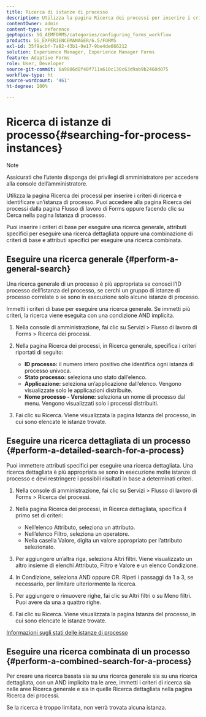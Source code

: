 ```yaml
---
title: Ricerca di istanze di processo
description: Utilizza la pagina Ricerca dei processi per inserire i criteri di ricerca e identificare un’istanza di processo.
contentOwner: admin
content-type: reference
geptopics: SG_AEMFORMS/categories/configuring_forms_workflow
products: SG_EXPERIENCEMANAGER/6.5/FORMS
exl-id: 35f9acbf-7a82-43b1-9e17-9be4de666212
solution: Experience Manager, Experience Manager Forms
feature: Adaptive Forms
role: User, Developer
source-git-commit: 6a9806d8f40f711a610c130c63d9ab9b2460d075
workflow-type: ht
source-wordcount: '461'
ht-degree: 100%

---
```


# Ricerca di istanze di processo{#searching-for-process-instances}

>[!NOTE]
> 
> Assicurati che l’utente disponga dei privilegi di amministratore per accedere alla console dell’amministratore.

Utilizza la pagina Ricerca dei processi per inserire i criteri di ricerca e identificare un’istanza di processo. Puoi accedere alla pagina Ricerca dei processi dalla pagina Flusso di lavoro di Forms oppure facendo clic su Cerca nella pagina Istanza di processo.

Puoi inserire i criteri di base per eseguire una ricerca generale, attributi specifici per eseguire una ricerca dettagliata oppure una combinazione di criteri di base e attributi specifici per eseguire una ricerca combinata.

## Eseguire una ricerca generale {#perform-a-general-search}

Una ricerca generale di un processo è più appropriata se conosci l’ID processo dell’istanza del processo, se cerchi un gruppo di istanze di processo correlate o se sono in esecuzione solo alcune istanze di processo.

Immetti i criteri di base per eseguire una ricerca generale. Se immetti più criteri, la ricerca viene eseguita con una condizione AND implicita.

1. Nella console di amministrazione, fai clic su Servizi > Flusso di lavoro di Forms > Ricerca dei processi.
1. Nella pagina Ricerca dei processi, in Ricerca generale, specifica i criteri riportati di seguito:

   * **ID processo:** il numero intero positivo che identifica ogni istanza di processo univoca.
   * **Stato processo:** seleziona uno stato dall’elenco.
   * **Applicazione:** seleziona un’applicazione dall’elenco. Vengono visualizzate solo le applicazioni distribuite.
   * **Nome processo - Versione:** seleziona un nome di processo dal menu. Vengono visualizzati solo i processi distribuiti.

1. Fai clic su Ricerca. Viene visualizzata la pagina Istanza del processo, in cui sono elencate le istanze trovate.

## Eseguire una ricerca dettagliata di un processo {#perform-a-detailed-search-for-a-process}

Puoi immettere attributi specifici per eseguire una ricerca dettagliata. Una ricerca dettagliata è più appropriata se sono in esecuzione molte istanze di processo e devi restringere i possibili risultati in base a determinati criteri.

1. Nella console di amministrazione, fai clic su Servizi > Flusso di lavoro di Forms > Ricerca dei processi.
1. Nella pagina Ricerca dei processi, in Ricerca dettagliata, specifica il primo set di criteri:

   * Nell’elenco Attributo, seleziona un attributo.
   * Nell’elenco Filtro, seleziona un operatore.
   * Nella casella Valore, digita un valore appropriato per l’attributo selezionato.

1. Per aggiungere un’altra riga, seleziona Altri filtri. Viene visualizzato un altro insieme di elenchi Attributo, Filtro e Valore e un elenco Condizione.
1. In Condizione, seleziona AND oppure OR. Ripeti i passaggi da 1 a 3, se necessario, per limitare ulteriormente la ricerca.
1. Per aggiungere o rimuovere righe, fai clic su Altri filtri o su Meno filtri. Puoi avere da una a quattro righe.
1. Fai clic su Ricerca. Viene visualizzata la pagina Istanza del processo, in cui sono elencate le istanze trovate.

[Informazioni sugli stati delle istanze di processo](/help/forms/using/admin-help/processes.md#about-process-instance-statuses)

## Eseguire una ricerca combinata di un processo {#perform-a-combined-search-for-a-process}

Per creare una ricerca basata sia su una ricerca generale sia su una ricerca dettagliata, con un AND implicito tra le aree, immetti i criteri di ricerca sia nelle aree Ricerca generale e sia in quelle Ricerca dettagliata nella pagina Ricerca dei processi.

Se la ricerca è troppo limitata, non verrà trovata alcuna istanza.
